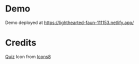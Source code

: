 # Demo
Demo deployed at https://lighthearted-faun-111153.netlify.app/

# Credits

<a target="_blank" href="https://icons8.com/icon/ZE2dsGCxLyKO/quiz">Quiz</a> Icon from <a target="_blank" href="https://icons8.com">Icons8</a>